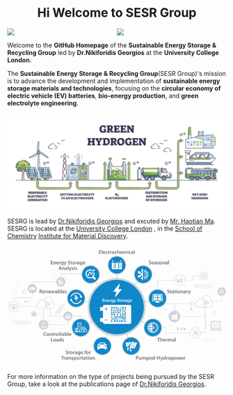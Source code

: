 <h1 align="center">Hi Welcome to SESR Group </h1>


<div style="display: flex; justify-content: space-between; align-items: flex-end;">
  <img src="https://baltictransportjournal.com/assets/files/news/hydrogen-produksjon-ny-eng.gif" width="400" />
  <img src="https://i.imgur.com/JlXPELW.jpg" width="400" /> 
</div>

Welcome to the **GitHub Homepage** of the  **Sustainable Energy Storage & Recycling Group** led by **Dr.Nikiforidis Georgios** at the **University College London**. 


The **Sustainable Energy Storage & Recycling Group**(SESR Group)'s mission is to advance the development and implementation of **sustainable energy storage materials and technologies**, focusing on the **circular economy of electric vehicle (EV) batteries**, **bio-energy production**, and **green electrolyte engineering**.

<!--   GreenHydrogen -->
![My Local Image](./Green-Hydrogen.jpg)

SESRG is lead by [Dr.Nikiforidis Georgios](https://scholar.google.com/citations?user=EufoqsMAAAAJ&hl=en&oi=ao) and excuted by [Mr. Haotian Ma](https://github.com/TSdreamer). SESRG is located at the [University College London](https://www.ucl.ac.uk/) , in the [School of Chemistry](https://www.ucl.ac.uk/chemistry/) [Institute for Material Discovery](https://www.ucl.ac.uk/institute-for-materials-discovery/about).

<!-- GreenEnergy-->
![My Local Image](./energy-storage.png)


For more information on the type of projects being pursued by the SESR Group, take a look at the publications page of [Dr.Nikiforidis Georgios](https://scholar.google.com/citations?user=3D4G2t8AAAAJ&hl=en&oi=ao).
